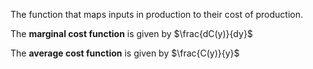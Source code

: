 The function that maps inputs in production to their cost of production. 

The **marginal cost function** is given by $\frac{dC(y)}{dy}$

The **average cost function** is given by $\frac{C(y)}{y}$


